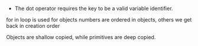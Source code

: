
- The dot operator requires the key to be a valid variable identifier.


for in loop is used for objects
numbers are ordered in objects, others we get back in creation order

Objects are shallow copied, while primitives are deep copied.
